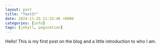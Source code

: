 ```yaml
---
layout: post
title: "Test3!"
date: 2024-11-25 21:33:46 +0000
categories: [info]
tags: [jekyll, pagination]
---
```


Hello! This is my first post on the blog and a little introduction to who I am.